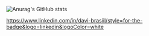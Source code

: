 ![Anurag's GitHub stats](https://github-readme-stats.vercel.app/api?username=Davibrasil05&theme=dark&show_icons=true)

https://www.linkedin.com/in/davi-brasiil/style=for-the-badge&logo=linkedin&logoColor=white

